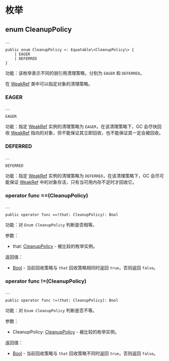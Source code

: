 
# 枚举

## enum CleanupPolicy
    
    __
    
    public enum CleanupPolicy <: Equatable\<CleanupPolicy\> {
        | EAGER
        | DEFERRED
    }
    
功能：该枚举表示不同的弱引用清理策略，分别为 `EAGER` 和 `DEFERRED`。

在 [WeakRef](https://docs.cangjie-lang.cn/docs/1.0.1/libs/std/ref/ref_package_api/ref_package_classes#class-weakreft-where-t--object) 类中可以指定对象的清理策略。

### EAGER
    
    __
    
    EAGER
    
功能：指定 [WeakRef](https://docs.cangjie-lang.cn/docs/1.0.1/libs/std/ref/ref_package_api/ref_package_classes#class-weakreft-where-t--object) 实例的清理策略为 `EAGER`，在该清理策略下，GC 会尽快回收 [WeakRef](https://docs.cangjie-lang.cn/docs/1.0.1/libs/std/ref/ref_package_api/ref_package_classes#class-weakreft-where-t--object) 指向的对象，但不能保证其立即回收，也不能保证其一定会被回收。

### DEFERRED
    
    __
    
    DEFERRED
    
功能：指定 [WeakRef](https://docs.cangjie-lang.cn/docs/1.0.1/libs/std/ref/ref_package_api/ref_package_classes#class-weakreft-where-t--object) 实例的清理策略为 `DEFERRED`，在该清理策略下，GC 会尽可能保证 [WeakRef](https://docs.cangjie-lang.cn/docs/1.0.1/libs/std/ref/ref_package_api/ref_package_classes#class-weakreft-where-t--object) 中的对象存活，只有当可用内存不足时才回收它。

### operator func ==\(CleanupPolicy\)
    
    __
    
    public operator func ==(that: CleanupPolicy): Bool
    
功能：对 `Enum CleanupPolicy` 判断是否相等。

参数：

  * that: [CleanupPolicy](https://docs.cangjie-lang.cn/docs/1.0.1/libs/std/ref/ref_package_api/ref_package_enums.html#enum-cleanuppolicy) \- 被比较的枚举实例。

返回值：

  * [Bool](https://docs.cangjie-lang.cn/docs/1.0.1/libs/std/core/core_package_api/core_package_intrinsics.html#bool) \- 当前回收策略与 `that` 回收策略相同时返回 `true`，否则返回 `false`。

### operator func \!=\(CleanupPolicy\)
    
    __
    
    public operator func !=(that: CleanupPolicy): Bool
    
功能：对 `Enum CleanupPolicy` 判断是否不等。

参数：

  * CleanupPolicy: [CleanupPolicy](https://docs.cangjie-lang.cn/docs/1.0.1/libs/std/ref/ref_package_api/ref_package_enums.html#enum-cleanuppolicy) \- 被比较的枚举实例。

返回值：

  * [Bool](https://docs.cangjie-lang.cn/docs/1.0.1/libs/std/core/core_package_api/core_package_intrinsics.html#bool) \- 当前回收策略与 `that` 回收策略不同时返回 `true`，否则返回 `false`。